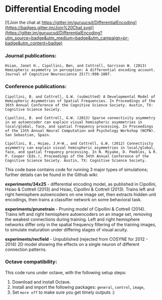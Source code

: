Differential Encoding model
====================

[![Join the chat at https://gitter.im/guruucsd/DifferentialEncoding](https://badges.gitter.im/Join%20Chat.svg)](https://gitter.im/guruucsd/DifferentialEncoding?utm_source=badge&utm_medium=badge&utm_campaign=pr-badge&utm_content=badge)

### Journal publications:

    Hsiao, Janet H., Cipollini, Ben, and Cottrell, Garrison W. (2013) Hemispheric asymmetry in perception: A differential encoding account. Journal of Cognitive Neuroscience 25(7):998-1007.

### Conference publications:

    Cipollini, B. and Cottrell, G.W. (submitted) A Developmental Model of Hemispheric Asymmetries of Spatial Frequencies. In Proceedings of the 36th Annual Conference of the Cognitive Science Society. Austin, TX: Cognitive Science Society.

    Cipollini, B. and Cottrell, G.W. (2013) Sparse connectivity asymmetry in an autoencoder can explain visual hemispheric asymmetries in local/global, face, and spatial frequency processing. In Proceedings of the 13th Annual Neural Computation and Psychology Workshop (NCPW). San Sebastian, Spain.

    Cipollini, B., Hsiao, J.H-W., and Cottrell, G.W. (2012) Connectivity asymmetry can explain visual hemispheric asymmetries in local/global, face, and spatial frequency processing. In N. Miyake, D. Peebles, & R. P. Cooper (Eds.), Proceedings of the 34th Annual Conference of the Cognitive Science Society. Austin, TX: Cognitive Science Society.


This code base contains code for running 3 major types of simulations; further details can be found in the Github wiki:

**experiments/34x25** - differential encoding model, as published in Cipollini, Hsiao & Cottrell (2013) and Hsiao, Cipollini & Cottrell (2013).  Trains left and right hemisphere autoencoders on one image set, then extracts hidden unit encodings, then trains a classifier network on some behavioral task.

**experiments/prunetrain** - Pruning model of Cipollini & Cottrell (2014).  Trains left and right hemisphere autoencoders on an image set, removing the weakest connections during training. Left and right hemisphere networks differ only in the spatial frequency filtering of the training images, to simulate maturation under differing stages of visual acuity.

**experiments/recfield** - Unpublished (rejected from COSYNE for 2012 - 2014) 2D model showing the effects on a single neuron of different connection patterns.


### Octave compatibility:

This code runs under octave, with the following setup steps:

1. Download and install Octave.
2. Install and import the following packages: `general`, `control`, `image`, 
3. Set `more off` to make sure you get timely outputs :)
